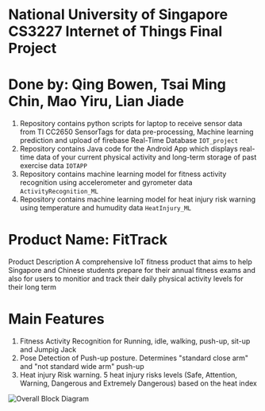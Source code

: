 # National University of Singapore CS3227 Internet of Things Final Project
# Done by: Qing Bowen, Tsai Ming Chin, Mao Yiru, Lian Jiade

1. Repository contains python scripts for laptop to receive sensor data from TI CC2650 SensorTags for data pre-processing, Machine learning prediction and upload of firebase Real-Time Database `IOT_project`
1. Repository contains Java code for the Android App which displays real-time data of your current physical activity and long-term storage of past exercise data `IOTAPP`
1. Repository contains machine learning model for fitness activity recognition using accelerometer and gyrometer data `ActivityRecognition_ML`
1. Repository contains machine learning model for heat injury risk warning using temperature and humudity data `HeatInjury_ML`

# Product Name: FitTrack
Product Description
A comprehensive IoT fitness product that aims to help Singapore and Chinese students prepare for their annual fitness exams and also for users to monitior and track their daily physical activity levels for their long term

# Main Features
1. Fitness Activity Recognition for Running, idle, walking, push-up, sit-up and Jumpig Jack
1. Pose Detection of Push-up posture. Determines "standard close arm" and "not standard wide arm" push-up
1. Heat injury Risk warning. 5 heat injury risks levels (Safe, Attention, Warning, Dangerous and Extremely Dangerous) based on the heat index


![Overall Block Diagram](overall.png)




